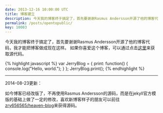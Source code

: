```yaml
---
date: 2013-12-16 10:00:00 UTC
title: 博客建立
description: 今天我的博客终于搞定了，首先要谢谢Rasmus Andersson开源了他的博客代码，我才能把博客做成现在这样。
permalink: /posts/opentopublic/
key: 10003
---
```


今天我的博客终于搞定了，首先要谢谢Rasmus Andersson开源了他的博客代码，我才能把博客做成现在这样。
如果你喜爱这个博客，可以通过点击[这里](https://github.com/zry656565/jblog/)来获取源代码。

{% highlight javascript %}
var JerryBlog = {
  print: function() {
    console.log("Hello, world.");
  }
};
JerryBlog.print();
{% endhighlight %}

---

2014-08-23更新：

如今博客已经改版了，不再使用Rasmus Andersson的源码，而是在jekyll官方模版的基础上做了一定的修改，喜欢新博客样子的朋友可以前往[zry656565/heaven-blog](https://github.com/zry656565/heaven-blog/)来获得源码。
